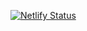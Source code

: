[![Netlify Status](https://api.netlify.com/api/v1/badges/e61342fd-f87f-46fb-865c-da609e2fa607/deploy-status)](https://app.netlify.com/sites/peaceful-borg-73eda7/deploys)